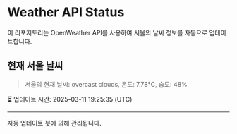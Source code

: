 
# Weather API Status

이 리포지토리는 OpenWeather API를 사용하여 서울의 날씨 정보를 자동으로 업데이트합니다.

## 현재 서울 날씨
> 서울의 현재 날씨: overcast clouds, 온도: 7.78°C, 습도: 48%

⏳ 업데이트 시간: 2025-03-11 19:25:35 (UTC)

---
자동 업데이트 봇에 의해 관리됩니다.
